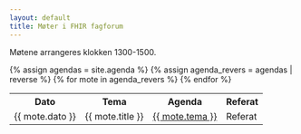 ```yaml
---
layout: default
title: Møter i FHIR fagforum
---
```


Møtene arrangeres klokken 1300-1500.

 <div>
   <table>
     <tr>
       <th>Dato</th>
       <th>Tema</th>
       <th>Agenda</th>
       <th>Referat</th>
     </tr>
{% assign agendas = site.agenda %}
{% assign agenda_revers = agendas | reverse %}
{% for mote in agenda_revers %}
<tr>
  <td>{{ mote.dato }}</td>
  <td>{{ mote.title }}</td>
  <td><a href="/best-practice-material/{{ mote.url }}">{{ mote.tema }}</a></td>
  <td>Referat</td>
</tr>
{% endfor %}
  </table>
</div>